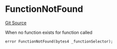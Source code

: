 # FunctionNotFound
[Git Source](https://github.com/thrackle-io/tron/blob/c8d7d0c68b3a2cdcb9e6e4cb41159f2dda90a8b6/src/client/token/handler/diamond/HandlerDiamond.sol)

When no function exists for function called


```solidity
error FunctionNotFound(bytes4 _functionSelector);
```

